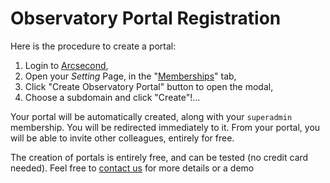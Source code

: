 # Observatory Portal Registration

Here is the procedure to create a portal:

1. Login to [Arcsecond](https://www.arcsecond.io),
2. Open your *Setting* Page, in the "[Memberships](https://www.arcsecond.io/profile#memberships)" tab,
3. Click "Create Observatory Portal" button to open the modal,
4. Choose a subdomain and click "Create"!...

Your portal will be automatically created, along with your `superadmin` membership. You will be redirected
immediately to it. From your portal, you will be able to invite other colleagues, entirely for free.

The creation of portals is entirely free, and can be tested (no credit card needed). Feel
free to [contact us](mailto:team@arcsecond.io) for more details or a demo
